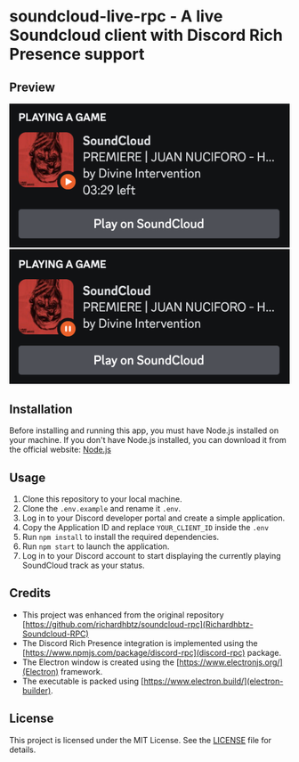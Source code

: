 # soundcloud-live-rpc - A live Soundcloud client with Discord Rich Presence support

## Preview
![Preview-Play](assets/preview-play.png)
![Preview-Pause](assets/preview-pause.png)

## Installation
<!-- installation -->
Before installing and running this app, you must have Node.js installed on your machine. If you don't have Node.js installed, you can download it from the official website: [Node.js](https://nodejs.org/)

## Usage
<!-- usage -->
1. Clone this repository to your local machine.
2. Clone the `.env.example` and rename it `.env`.
3. Log in to your Discord developer portal and create a simple application.
4. Copy the Application ID and replace `YOUR_CLIENT_ID` inside the `.env`
5. Run `npm install` to install the required dependencies.
6. Run `npm start` to launch the application.
7. Log in to your Discord account to start displaying the currently playing SoundCloud track as your status.

## Credits
<!-- credits-->
- This project was enhanced from the original repository [https://github.com/richardhbtz/soundcloud-rpc](Richardhbtz-Soundcloud-RPC)
- The Discord Rich Presence integration is implemented using the [https://www.npmjs.com/package/discord-rpc](discord-rpc) package.
- The Electron window is created using the [https://www.electronjs.org/](Electron) framework.
- The executable is packed using [https://www.electron.build/](electron-builder).

## License
This project is licensed under the MIT License. See the [LICENSE](https://github.com/Maghwyn/soundcloud-live-rpc/blob/main/LICENSE) file for details.
